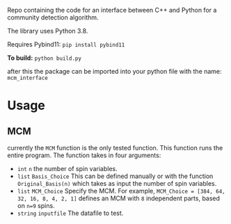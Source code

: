 Repo containing the code for an interface between C++ and Python for a community detection algorithm.

The library uses Python 3.8.

Requires Pybind11: `pip install pybind11`

**To build:** `python build.py`

after this the package can be imported into your python file with the name: `mcm_interface`


# Usage 

## MCM

currently the `MCM` function is the only tested function. This function runs the entire program. The function takes in four arguments:
- `int` `n` the number of spin variables.
- `list` `Basis_Choice` This can be defined manually or with the function `Original_Basis(n)` which takes as input the number of spin variables.
- `list` `MCM_Choice` Specify the MCM. For example, `MCM_Choice = [384, 64, 32, 16, 8, 4, 2, 1]` defines an MCM with `8` independent parts, based on `n=9` spins.
- `string` `inputfile` The datafile to test.
